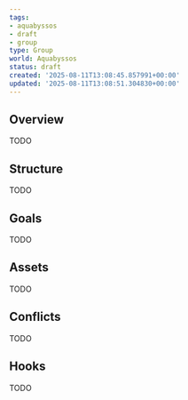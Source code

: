 ```yaml
---
tags:
- aquabyssos
- draft
- group
type: Group
world: Aquabyssos
status: draft
created: '2025-08-11T13:08:45.857991+00:00'
updated: '2025-08-11T13:08:51.304830+00:00'
---
```



## Overview

TODO
## Structure

TODO
## Goals

TODO
## Assets

TODO
## Conflicts

TODO
## Hooks

TODO
